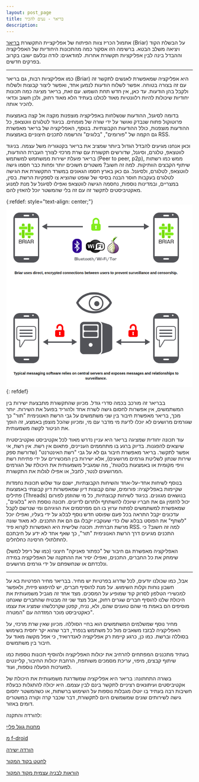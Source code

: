 ```yaml
---
layout: post_page
title: בריאר - נעים להכיר
description: 
---
```


אתמול הכריז צוות הפיתוח של אפליקציית התקשורת [בריאר](https://briarproject.org/) (Briar) על הבשלת הקוד ויציאה משלב הבטא. ברשימה הזו אסקור כמה מהתכונות היחודיות של האפליקציה וההבדל בינה לבין אפליקציות תקשורת אחרות. למודאגים: לודה ובלעם ישובו בקרוב בפרקים חדשים.

---

כמו אפליקציות רבות, גם בריאר (Briar) היא אפליקציה שמאפשרת לאנשים לתקשר זה עם זה בצורה בטוחה. אפשר לשלוח הודעות לנמען אחד, ואפשר ליצור קבוצות ולשלוח ולקבל בהן הודעות. עד כאן, אין חדש תחת השמש. עם זאת, בריאר מציגה כמה תכונות יחודיות שיכולות להיות רלוונטיות מאוד לכולנו בעתיד הלא מאוד רחוק, ולכן חשוב וכדאי להכיר אותה.

בדומה לסיגנל, ההודעות שנשלחות באפליקציה מוצפנות מקצה אל קצה באמצעות פרוטוקול פתוח שנבדק ואושר על ידי שורה של מומחים. בניגוד לטלגרם וווטצאפ, כל ההודעות מוצפנות, כולל ההודעות הקבוצתיות. בנוסף, האפליקציה של בריאר מאפשרת גם הקמה של "פורומים", "בלוגים" והרשמה לתכנים חיצוניים באמצעות RSS.

וכאן אנחנו מגיעים להבדל הגדול ביותר שמציב את בריאר בקטגוריה משל עצמה. בניגוד לווטצאפ, טלגרם, וסיגנל, שדורשים תקשורת עם שרת מרכזי לצורך העברת ההודעות, בריאר פועלת ישירות ממשתמש למשתמש (Peer to peer, p2p), ממש כמו רשתות שיתוף הקבצים הוותיקות. למה זה חשוב? משטרים חשוכים יותר ופחות כבר חסמו גישה לווטצאפ, לטלגרם, ולסיגנל. גם כאן בארץ חסמו הגאונים במשרד התקשורת את הגישה לטלגרם בעקבות חוסר הבנה בסיסי של שופט שהוציא צו לספקיות הרשת. בסין, במצריים, ובמדינות נוספות, נחסמה הגישה לווטצאפ ואפילו לסיגנל על מנת למנוע מאקטיביסטים לתקשר זה עם זה בלי שהמשטר יוכל להאזין להם.

{:refdef: style="text-align: center;"}
![בריאר](/img/2018-05-11-01.png)
{: refdef}

בבריאר זה מורכב בכמה סדרי גודל. מכיוון שהתקשורת מתבצעת ישירות בין המשתמשים, אין אפשרות לחסום גישה לשרת אחד ולהוריד בפועל את השירות. יותר מכך, בריאר מאפשרת חיבור בין שני משתמשים על גבי הרשת האנונימית "תור" כך שגורמים מרושעים לא יוכלו לדעת מי מדבר עם מי, ומכיוון שהכל מוצפן באמצע, זה הופך את הניטור לקשה משמעותית.

עוד תכונה יחודית שמציגה בריאר היא עניין נדרש מאוד לכל אקטיביסט ואקטיביסטית שיוצאים להפגנות. בדיוק ברגע בו מתחממים העניינים, פתאום אין רשת. אין רשת, אי אפשר לתקשר. בריאר מאפשרת חיבור גם לא על גבי "רשת האינטרנט" (שדורשת ספק שירות שנתון לשליטת גורמים מרושעים), אלא ישירות בין המכשירים על ידי פתיחת רשת וויפי מקומית או באמצעות בלוטות', מה שמגביל משמעותית את היכולת של הגורמים המרושעים לנטר, לחבל, או אפילו לגלות את התקשורת.

בנוסף לשיחות אחד-על-אחד והשיחות הקבוצתיות, ישנם עוד שלוש תכונות נחמדות שקיימות באפליקציה: 
פורומים, שהם קבוצות דיון שמאפשרות דיון קבוצתי באמצעות פתילים (Threads) בנושאים מגוונים. בניגוד לשיחות קבוצתיות, כל מי שהוזמן לפורום יכול להזמין גם את חבריו שיוכלו להשתתף ולתרום לדיונים. 
תכונה נוספת היא "בלוגים", שמאפשרת למשתמשים לפתוח ערוץ בו הם מפרסמים את הגיגיהם ומי שנרשם לקבל עדכונים יקבל התראה בכל פעם שפוסט חדש נוסף לבלוג על ידי בעליו, ואפילו יוכל "לשתף" את הפוסט בבלוג שלו כדי שעוקביו יקבלו גם הם את התכנים. לא מאוד שונה מרשת חברתית.
תכונה שלישית היא האפשרות לקרוא פיד RSS. למה זה חשוב? כי התכנים מגיעים דרך הרשת האנונימית "תור", כך שאף אחד לא ידע על חיבתכם לחתלתולי חרסינה כחלחלים.

האפליקציה מאפשרת גם חיבור של "כפתור פאניקה" חיצוני (כמו של ריפל למשל) שימחק את כל החברים, התכנים, ואפילו יסיר את ההתקנה של האפליקציה במידה ונלכדתם או שנחשפתם על ידי גורמים מרושעים.

---

אבל, כמו שכולנו יודעים, לכל שדרוג בפרטיות יש מחיר. בבריאר מחיר הפרטיות בא על חשבון נוחות וקלות השימוש. על מנת להוסיף חברים, יש להיפגש פיזית, ולאפשר למכשירי הטלפון לסרוק קוד שמופיע על המסכים. מצד אחד זה מגביל משמעותית את היכולת שלנו להוסיף חברים שגרים רחוק, אבל מצד שני זה מבטיח שהחברים שאנחנו מוסיפים הם באמת מי שהם טוענים שהם, ולא, נניח, קפטן שקרכלשהו שמציג את עצמו כאקטיביסט מוכר המזדהה עם "המטרה".

מחיר נוסף שמשלמים המשתמשים הוא בחיי הסוללה. מכיוון שאין שרת מרכזי, על האפליקציה לבזבז משאבים מול כל משתמש בנפרד, דבר שהוא יקר יחסית בשימוש בסוללה וברשת. כמו כן, כרגע קיימת רק אפליקציה לאנדרואיד, כי אפל מקשה מאוד על חיבור בין משתמשים.

בעתיד מתכננים המפתחים להרחיב את יכולות האפליקציה ולהוסיף תכונות נוספות כמו שיתוף קבצים, מיפוי, עריכת מסמכים משותפת, הרחבת יכולות החיבור, קליינטים למערכות הפעלה נוספות, ועוד. 

בשורה התחתונה: בריאר היא אפליקציה שמשדרגת משמעותית את היכולת של אקטיביסטים ועיתונאים רציניים לתקשר בינם לבין עצמם. היא יכולה להתגלות כבעלת חשיבות רבה בעתיד בו יוטלו מגבלות נוספות על השימוש ברשתות, או כשהמשטר יחסום גישה לשירותים שונים שמשמשים היום לתקשורת, דבר שכבר קרה וקורה במשטרים דומים באזור.

להורדה והתקנה:

[מחנות גוגל פליי](https://play.google.com/store/apps/details?id=org.briarproject.briar.android) 

[מ f-droid](https://briarproject.org/fdroid.html)

[הורדה ישירה](https://briarproject.org/apk.html)

[לחטט בקוד המקור](https://code.briarproject.org/akwizgran/briar/tree/master)

[הוראות לבניה עצמית מקוד המקור](https://briarproject.org/building.html)



